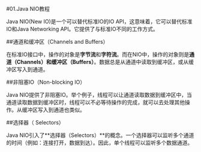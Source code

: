#01.Java NIO教程

Java NIO(New IO)是一个可以替代标准IO的IO API，这意味着，它可以替代标准IO和Java Networking API。它提供了与标准IO不同的工作方式。

##通道和缓冲区（Channels and Buffers）

在标准IO接口中，操作的对象是**字节流**和**字符流**。而在NIO中，操作的对象则是**通道（Channels）**和**缓冲区（Buffers）**。数据总是从通道中读取到缓冲区，或从缓冲区写入到通道。

##非阻塞IO（Non-blocking IO）

Java NIO提供了非阻塞IO。举个例子，线程可以让通道读取数据到缓冲区中，当通道读取数据到缓冲区时，线程可以不必等待操作的完成，就可以去处理其他操作。从缓冲区写入到通道也类似。

##选择器（ Selectors）

Java NIO引入了**选择器（Selectors）**的概念。一个选择器可以监听多个通道的时间（例如：连接打开，数据到达）。因此，单个线程可以监听多个数据通道。
